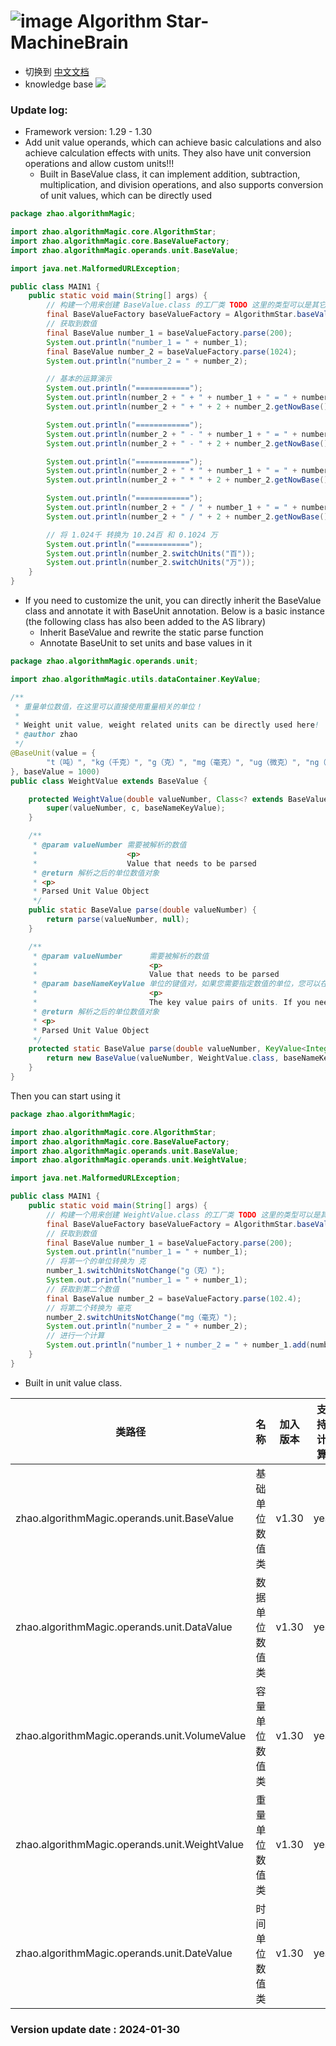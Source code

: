 # ![image](https://user-images.githubusercontent.com/113756063/194830221-abe24fcc-484b-4769-b3b7-ec6d8138f436.png) Algorithm Star-MachineBrain

- 切换到 [中文文档](https://github.com/BeardedManZhao/algorithmStar/blob/Zhao-develop/src_code/README-Chinese.md)
- knowledge base
  <a href="https://github.com/BeardedManZhao/algorithmStar/blob/main/KnowledgeDocument/knowledge%20base.md">
  <img src = "https://user-images.githubusercontent.com/113756063/194832492-f8c184c1-55e8-4f16-943a-34b99ac751d4.png"/>
  </a>

### Update log:

* Framework version: 1.29 - 1.30
* Add unit value operands, which can achieve basic calculations and also achieve calculation effects with units. They
  also have unit conversion operations and allow custom units!!!
    * Built in BaseValue class, it can implement addition, subtraction, multiplication, and division operations, and
      also supports conversion of unit values, which can be directly used

```java
package zhao.algorithmMagic;

import zhao.algorithmMagic.core.AlgorithmStar;
import zhao.algorithmMagic.core.BaseValueFactory;
import zhao.algorithmMagic.operands.unit.BaseValue;

import java.net.MalformedURLException;

public class MAIN1 {
    public static void main(String[] args) {
        // 构建一个用来创建 BaseValue.class 的工厂类 TODO 这里的类型可以是其它的 但是要确保是 BaseValue 的子类
        final BaseValueFactory baseValueFactory = AlgorithmStar.baseValueFactory(BaseValue.class);
        // 获取到数值
        final BaseValue number_1 = baseValueFactory.parse(200);
        System.out.println("number_1 = " + number_1);
        final BaseValue number_2 = baseValueFactory.parse(1024);
        System.out.println("number_2 = " + number_2);

        // 基本的运算演示
        System.out.println("============");
        System.out.println(number_2 + " + " + number_1 + " = " + number_1.add(number_2));
        System.out.println(number_2 + " + " + 2 + number_2.getNowBase().getValue() + " = " + number_2.add(2));

        System.out.println("============");
        System.out.println(number_2 + " - " + number_1 + " = " + number_1.diff(number_2));
        System.out.println(number_2 + " - " + 2 + number_2.getNowBase().getValue() + " = " + number_2.diff(2));

        System.out.println("============");
        System.out.println(number_2 + " * " + number_1 + " = " + number_1.multiply(number_2));
        System.out.println(number_2 + " * " + 2 + number_2.getNowBase().getValue() + " = " + number_2.multiply(2));

        System.out.println("============");
        System.out.println(number_2 + " / " + number_1 + " = " + number_1.divide(number_2));
        System.out.println(number_2 + " / " + 2 + number_2.getNowBase().getValue() + " = " + number_2.divide(2));

        // 将 1.024千 转换为 10.24百 和 0.1024 万
        System.out.println("============");
        System.out.println(number_2.switchUnits("百"));
        System.out.println(number_2.switchUnits("万"));
    }
}

```

* If you need to customize the unit, you can directly inherit the BaseValue class and annotate it with BaseUnit
  annotation. Below is a basic instance (the following class has also been added to the AS library)
    * Inherit BaseValue and rewrite the static parse function
    * Annotate BaseUnit to set units and base values in it

```java
package zhao.algorithmMagic.operands.unit;

import zhao.algorithmMagic.utils.dataContainer.KeyValue;

/**
 * 重量单位数值，在这里可以直接使用重量相关的单位！
 *
 * Weight unit value, weight related units can be directly used here!
 * @author zhao
 */
@BaseUnit(value = {
        "t（吨）", "kg（千克）", "g（克）", "mg（毫克）", "ug（微克）", "ng（纳克）", "pg（皮克）", "fg（飞克）"
}, baseValue = 1000)
public class WeightValue extends BaseValue {

    protected WeightValue(double valueNumber, Class<? extends BaseValue> c, KeyValue<Integer, String> baseNameKeyValue) {
        super(valueNumber, c, baseNameKeyValue);
    }

    /**
     * @param valueNumber 需要被解析的数值
     *                    <p>
     *                    Value that needs to be parsed
     * @return 解析之后的单位数值对象
     * <p>
     * Parsed Unit Value Object
     */
    public static BaseValue parse(double valueNumber) {
        return parse(valueNumber, null);
    }

    /**
     * @param valueNumber      需要被解析的数值
     *                         <p>
     *                         Value that needs to be parsed
     * @param baseNameKeyValue 单位的键值对，如果您需要指定数值的单位，您可以在这里进行指定，如果您不需要可以直接设置为 null，请注意 如果您不设置为null 此操作将不会对数值进行任何化简.
     *                         <p>
     *                         The key value pairs of units. If you need to specify the unit of a numerical value, you can specify it here. If you don't need it, you can directly set it to null. Please note that if you don't set it to null, this operation will not simplify the numerical value in any way.
     * @return 解析之后的单位数值对象
     * <p>
     * Parsed Unit Value Object
     */
    protected static BaseValue parse(double valueNumber, KeyValue<Integer, String> baseNameKeyValue) {
        return new BaseValue(valueNumber, WeightValue.class, baseNameKeyValue);
    }
}

```

Then you can start using it

```java
package zhao.algorithmMagic;

import zhao.algorithmMagic.core.AlgorithmStar;
import zhao.algorithmMagic.core.BaseValueFactory;
import zhao.algorithmMagic.operands.unit.BaseValue;
import zhao.algorithmMagic.operands.unit.WeightValue;

import java.net.MalformedURLException;

public class MAIN1 {
    public static void main(String[] args) {
        // 构建一个用来创建 WeightValue.class 的工厂类 TODO 这里的类型可以是其它的 但是要确保是 BaseValue 的子类
        final BaseValueFactory baseValueFactory = AlgorithmStar.baseValueFactory(WeightValue.class);
        // 获取到数值
        final BaseValue number_1 = baseValueFactory.parse(200);
        System.out.println("number_1 = " + number_1);
        // 将第一个的单位转换为 克
        number_1.switchUnitsNotChange("g（克）");
        System.out.println("number_1 = " + number_1);
        // 获取到第二个数值
        final BaseValue number_2 = baseValueFactory.parse(102.4);
        // 将第二个转换为 毫克
        number_2.switchUnitsNotChange("mg（毫克）");
        System.out.println("number_2 = " + number_2);
        // 进行一个计算
        System.out.println("number_1 + number_2 = " + number_1.add(number_2));
    }
}

```

* Built in unit value class.

| 类路径                                           | 名称      | 加入版本  | 支持计算 |
|-----------------------------------------------|---------|-------|------|
| zhao.algorithmMagic.operands.unit.BaseValue   | 基础单位数值类 | v1.30 | yes  |
| zhao.algorithmMagic.operands.unit.DataValue   | 数据单位数值类 | v1.30 | yes  |
| zhao.algorithmMagic.operands.unit.VolumeValue | 容量单位数值类 | v1.30 | yes  |
| zhao.algorithmMagic.operands.unit.WeightValue | 重量单位数值类 | v1.30 | yes  |
| zhao.algorithmMagic.operands.unit.DateValue   | 时间单位数值类 | v1.30 | yes  |

### Version update date : 2024-01-30